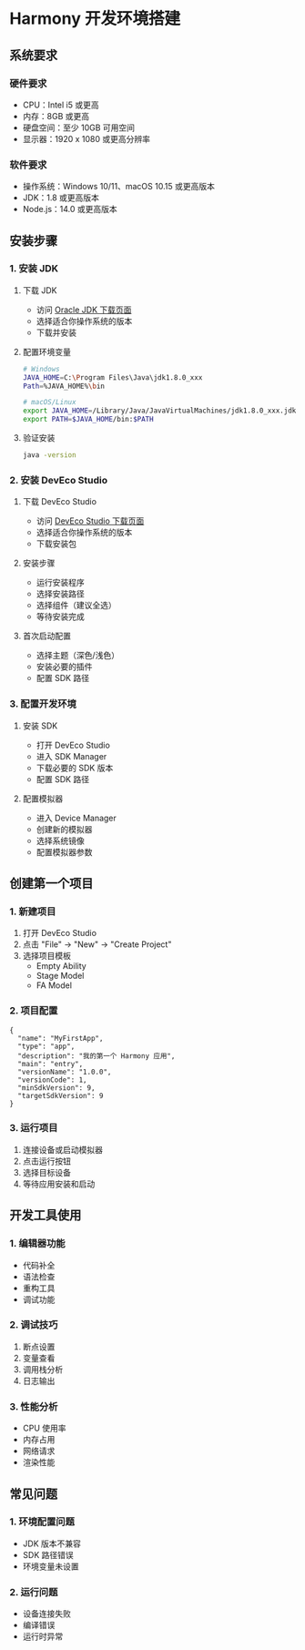 # Harmony 开发环境搭建

## 系统要求

### 硬件要求

- CPU：Intel i5 或更高
- 内存：8GB 或更高
- 硬盘空间：至少 10GB 可用空间
- 显示器：1920 x 1080 或更高分辨率

### 软件要求

- 操作系统：Windows 10/11、macOS 10.15 或更高版本
- JDK：1.8 或更高版本
- Node.js：14.0 或更高版本

## 安装步骤

### 1. 安装 JDK

1. 下载 JDK
   - 访问 [Oracle JDK 下载页面](https://www.oracle.com/java/technologies/downloads/)
   - 选择适合你操作系统的版本
   - 下载并安装

2. 配置环境变量

   ```bash
   # Windows
   JAVA_HOME=C:\Program Files\Java\jdk1.8.0_xxx
   Path=%JAVA_HOME%\bin

   # macOS/Linux
   export JAVA_HOME=/Library/Java/JavaVirtualMachines/jdk1.8.0_xxx.jdk/Contents/Home
   export PATH=$JAVA_HOME/bin:$PATH
   ```

3. 验证安装

   ```bash
   java -version
   ```

### 2. 安装 DevEco Studio

1. 下载 DevEco Studio
   - 访问 [DevEco Studio 下载页面](https://developer.harmonyos.com/cn/develop/deveco-studio/)
   - 选择适合你操作系统的版本
   - 下载安装包

2. 安装步骤
   - 运行安装程序
   - 选择安装路径
   - 选择组件（建议全选）
   - 等待安装完成

3. 首次启动配置
   - 选择主题（深色/浅色）
   - 安装必要的插件
   - 配置 SDK 路径

### 3. 配置开发环境

1. 安装 SDK
   - 打开 DevEco Studio
   - 进入 SDK Manager
   - 下载必要的 SDK 版本
   - 配置 SDK 路径

2. 配置模拟器
   - 进入 Device Manager
   - 创建新的模拟器
   - 选择系统镜像
   - 配置模拟器参数

## 创建第一个项目

### 1. 新建项目

1. 打开 DevEco Studio
2. 点击 "File" -> "New" -> "Create Project"
3. 选择项目模板
   - Empty Ability
   - Stage Model
   - FA Model

### 2. 项目配置

```json5
{
  "name": "MyFirstApp",
  "type": "app",
  "description": "我的第一个 Harmony 应用",
  "main": "entry",
  "versionName": "1.0.0",
  "versionCode": 1,
  "minSdkVersion": 9,
  "targetSdkVersion": 9
}
```

### 3. 运行项目

1. 连接设备或启动模拟器
2. 点击运行按钮
3. 选择目标设备
4. 等待应用安装和启动

## 开发工具使用

### 1. 编辑器功能

- 代码补全
- 语法检查
- 重构工具
- 调试功能

### 2. 调试技巧

1. 断点设置
2. 变量查看
3. 调用栈分析
4. 日志输出

### 3. 性能分析

- CPU 使用率
- 内存占用
- 网络请求
- 渲染性能

## 常见问题

### 1. 环境配置问题

- JDK 版本不兼容
- SDK 路径错误
- 环境变量未设置

### 2. 运行问题

- 设备连接失败
- 编译错误
- 运行时异常
